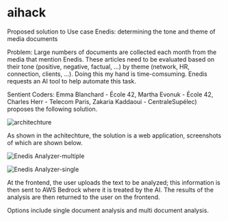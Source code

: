 # aihack

Proposed solution to Use case Enedis: determining the tone and theme of media documents

Problem: Large numbers of documents are collected each month from the media that mention Enedis. These articles need to be evaluated based on their tone (positive, negative, factual, ...) by theme (network, HR, connection, clients, ...). Doing this my hand is time-comsuming. Enedis requests an AI tool to help automate this task.

Sentient Coders: Emma Blanchard - École 42, Martha Evonuk - École 42, Charles Herr - Telecom Paris, Zakaria Kaddaoui - CentraleSupélec) proposes the following solution.

![architechture](https://github.com/user-attachments/assets/4594bd5c-a8c2-41ec-8670-bdf8a78d21e5)

As shown in the achitechture, the solution is a web application, screenshots of which are shown below.

![Enedis Analyzer-multiple](https://github.com/user-attachments/assets/590fdcf9-e7bd-4e3c-ab45-0459060fa633)

![Enedis Analyzer-single](https://github.com/user-attachments/assets/1f3e0665-7030-4ad9-b315-41d062c6725f)

At the frontend, the user uploads the text to be analyzed; this information is then sent to AWS Bedrock where it is treated by the AI. The results of the analysis are then returned to the user on the frontend.

Options include single document analysis and multi document analysis.
